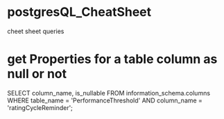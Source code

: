 # postgresQL_CheatSheet
cheet sheet queries 

# get Properties for a table column as null or not 
SELECT 
    column_name, 
    is_nullable 
FROM 
    information_schema.columns 
WHERE 
    table_name = 'PerformanceThreshold' 
    AND column_name = 'ratingCycleReminder';
